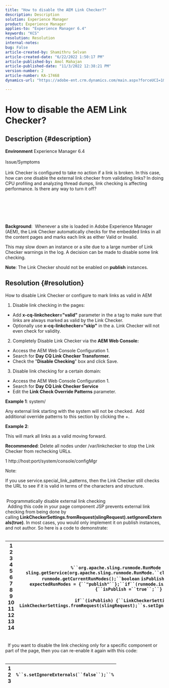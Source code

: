 ```yaml
---
title: "How to disable the AEM Link Checker?"
description: Description
solution: Experience Manager
product: Experience Manager
applies-to: "Experience Manager 6.4"
keywords: "KCS"
resolution: Resolution
internal-notes: 
bug: False
article-created-by: Shamithru Selvan
article-created-date: "6/22/2022 1:50:17 PM"
article-published-by: Amol Mahajan
article-published-date: "11/3/2022 12:38:21 PM"
version-number: 2
article-number: KA-17468
dynamics-url: "https://adobe-ent.crm.dynamics.com/main.aspx?forceUCI=1&pagetype=entityrecord&etn=knowledgearticle&id=1a41153d-32f2-ec11-bb3d-6045bd01576a"

---
```

# How to disable the AEM Link Checker?

## Description {#description}

<b>Environment</b>
Experience Manager 6.4
<br><br>Issue/Symptoms<br><br>
Link Checker is configured to take no action if a link is broken. In this case, how can one disable the external link checker from validating links? In doing CPU profiling and analyzing thread dumps, link checking is affecting performance. Is there any way to turn it off?
<br><br><br> <br><br><br><br>
<b>Background</b>:  Whenever a site is loaded in Adobe Experience Manager (AEM), the Link Checker automatically checks for the embedded links in all the content pages and marks each link as either Valid or Invalid.

This may slow down an instance or a site due to a large number of Link Checker warnings in the log. A decision can be made to disable some link checking.

<b>Note</b>: The Link Checker should not be enabled on <b>publish</b> instances.


## Resolution {#resolution}

How to disable Link Checker or configure to mark links as valid in AEM<br>
1. Disable link checking in the pages:

- Add <b>x-cq-linkchecker="valid"</b> parameter in the a tag to make sure that links are always marked as valid by the Link Checker.
- Optionally use <b>x-cq-linkchecker="skip"</b> in the a. Link Checker will not even check for validity.


2. Completely Disable Link Checker via the <b>AEM Web Console:</b>

- Access the AEM Web Console Configuration 1.
- Search for <b>Day CQ Link Checker Transformer.</b>
- Check the "<b>Disable Checking</b>" box and click Save.


3. Disable link checking for a certain domain:

- Access the AEM Web Console Configuration 1.
- Search for <b>Day CQ Link Checker Service</b>
- Edit the <b>Link Check Override Patterns</b> parameter.


<b>Example 1</b>: system/

Any external link starting with the system will not be checked.  Add additional override patterns to this section by clicking the +.

<b>Example 2</b>: 

This will mark all links as a valid moving forward.

<b>Recommended</b>: Delete all nodes under /var/linkchecker to stop the Link Checker from rechecking URLs.

1 http://host:port/system/console/configMgr



Note:

If you use service.special_link_patterns, then the Link Checker still checks the URL to see if it is valid in terms of the characters and structure.


<br> Programmatically disable external link checking<br> 
Adding this code in your page component JSP prevents external link checking from being done by calling <b>LinkCheckerSettings.fromRequest(slingRequest).setIgnoreExternals(true)</b>. In most cases, you would only implement it on publish instances, and not author. So here is a code to demonstrate:
<br> <br>

| 1<br>2<br>3<br>4<br>5<br>6<br>7<br>8<br>9<br>10<br>11<br>12<br>13<br>14 | `%``org.apache.sling.runmode.RunMode runmode = sling.getService(org.apache.sling.runmode.RunMode.``class``);``String runmodes = runmode.getCurrentRunModes();``boolean` `isPublish =``false``;``String  expectedRunModes = {``"publish"``};``if``(runmode.isActive(expectedRunModes)) {``isPublish =``true``;``}`<br> <br>`if``(isPublish) {``LinkCheckerSettings s = LinkCheckerSettings.fromRequest(slingRequest);``s.setIgnoreExternals(``true``);``}``%` |
| --- | --- |

<br> 
If you want to disable the link checking only for a specific component or part of the page, then you can re-enable it again with this code:
<br> <br>

| 1<br>2<br>3 | `%``s.setIgnoreExternals(``false``);``%` |
| --- | --- |

